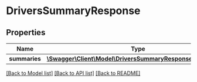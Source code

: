 # DriversSummaryResponse

## Properties
Name | Type | Description | Notes
------------ | ------------- | ------------- | -------------
**summaries** | [**\Swagger\Client\Model\DriversSummaryResponseSummaries[]**](DriversSummaryResponseSummaries.md) |  | [optional] 

[[Back to Model list]](../README.md#documentation-for-models) [[Back to API list]](../README.md#documentation-for-api-endpoints) [[Back to README]](../README.md)


